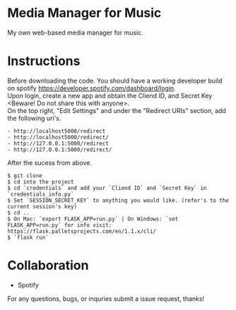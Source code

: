 # Media Manager for Music 
My own web-based media manager for music. 

# Instructions
Before downloading the code. You should have a working developer build on spotify https://developer.spotify.com/dashboard/login. <br>
Upon login, create a new app and obtain the Cliend ID, and Secret Key <Beware! Do not share this with anyone>. <br>
On the top right, "Edit Settings" and under the "Redirect URIs" section, add the following uri's.

```
- http://localhost5000/redirect 
- http://localhost5000/redirect/
- http://127.0.0.1:5000/redirect
- http://127.0.0.1:5000/redirect/ 
```

After the sucess from above. 
```
$ git clone
$ cd into the project
$ cd `credentials` and add your `Cliend ID` and `Secret Key` in `credentials_info.py`
$ Set `SESSION_SECRET_KEY` to anything you would like. (refer's to the current session's key)
$ cd .. 
$ On Mac: `export FLASK_APP=run.py` | On Windows: `set FLASK_APP=run.py` for info visit: https://flask.palletsprojects.com/en/1.1.x/cli/
$ `flask run` 
```

# Collaboration 
- Spotify 

For any questions, bugs, or inquries submit a issue request, thanks!
